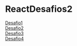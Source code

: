 # ReactDesafios2

<a href="https://stunning-trifle-56653a.netlify.app/">Desafio1</a>
<br>
<a href="https://radiant-peony-c68afc.netlify.app/">Desafio2</a>
<br> 
<a href="https://leafy-taiyaki-a6619c.netlify.app/">Desafio3</a>
<br>
<a href="https://keen-puffpuff-6a889a.netlify.app/">Desafio4</a>